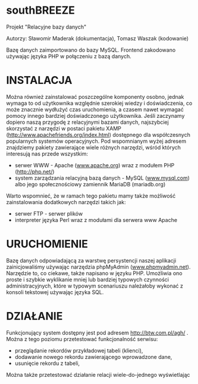 southBREEZE
===========

Projekt "Relacyjne bazy danych"

Autorzy: Sławomir Maderak (dokumentacja), Tomasz Waszak (kodowanie)

Bazę danych zaimportowano do bazy MySQL. Frontend zakodowano używając języka PHP w połączeniu z bazą danych.


INSTALACJA
==========

Można również zainstalować poszczególne komponenty osobno, jednak wymaga to od użytkownika względnie szerokiej wiedzy i doświadczenia, co może znacznie wydłużyć czas uruchomienia, a czasem nawet wymagać pomocy innego bardziej doświadczonego użytkownika. Jeśli zaczynamy dopiero naszą przygodę z relacyjnymi bazami danych, najszybciej skorzystać z narzędzi w postaci pakietu XAMP (http://www.apachefriends.org/index.html) dostępnego dla współczesnych popularnych systemów operacyjnych. Pod wspomnianym wyżej adresem znajdziemy pakiety zawierające wiele różnych narzędzi, wśród których interesują nas przede wszystkim:

* serwer WWW - Apache (www.apache.org) wraz z modułem PHP (http://php.net/)
* system zarządzania relacyjną bazą danych - MySQL (www.mysql.com) albo jego społecznościowy zamiennik MariaDB (mariadb.org)

Warto wspomnieć, że w ramach tego pakietu mamy także możliwość zainstalowania dodatkowych narzędzi takich jak:

* serwer FTP - serwer plików
* interpreter języka Perl wraz z modułami dla serwera www Apache




URUCHOMIENIE
============

Bazę danych odpowiadającą za warstwę persystencji naszej aplikacji zainicjowaliśmy używając narzędzia phpMyAdmin (www.phpmyadmin.net). Narzędzie to, co ciekawe, także napisano w języku PHP. Umożliwia ono proste i szybkie wyklikanie mniej lub bardziej typowych czynności administracyjnych, które w typowym scenariuszu należałoby wykonać z konsoli tekstowej używając języka SQL.


DZIAŁANIE
=========

Funkcjonujący system dostępny jest pod adresem http://btw.com.pl/agh/ . Można z tego poziomu przetestować funkcjonalność serwisu:

* przeglądanie rekordów przykładowej tabeli (klienci),
* dodawanie nowego rekordu zawierającego wprowadzone dane,
* usunięcie rekordu z tabeli,

Można także przetestować działanie relacji wiele-do-jednego wyświetlając 
